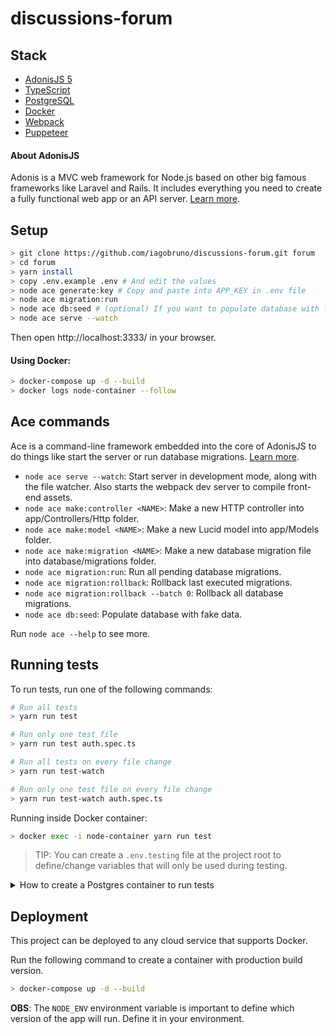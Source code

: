 # discussions-forum

## Stack

- [AdonisJS 5](https://adonisjs.com/)
- [TypeScript](https://www.typescriptlang.org/)
- [PostgreSQL](https://www.postgresql.org/)
- [Docker](https://www.docker.com/)
- [Webpack](https://webpack.js.org/)
- [Puppeteer](https://pptr.dev/)

#### About AdonisJS

Adonis is a MVC web framework for Node.js based on other big famous frameworks like Laravel and Rails. It includes everything you need to create a fully functional web app or an API server. [Learn more](https://adonisjs.com/).

## Setup

```bash
> git clone https://github.com/iagobruno/discussions-forum.git forum
> cd forum
> yarn install
> copy .env.example .env # And edit the values
> node ace generate:key # Copy and paste into APP_KEY in .env file
> node ace migration:run
> node ace db:seed # (optional) If you want to populate database with fake data.
> node ace serve --watch
```

Then open http://localhost:3333/ in your browser.

#### Using Docker:

```bash
> docker-compose up -d --build
> docker logs node-container --follow
```

## Ace commands

Ace is a command-line framework embedded into the core of AdonisJS to do things like start the server or run database migrations. [Learn more](https://docs.adonisjs.com/guides/ace-commandline).

- `node ace serve --watch`: Start server in development mode, along with the file watcher. Also starts the webpack dev server to compile front-end assets.
- `node ace make:controller <NAME>`: Make a new HTTP controller into app/Controllers/Http folder.
- `node ace make:model <NAME>`: Make a new Lucid model into app/Models folder.
- `node ace make:migration <NAME>`: Make a new database migration file into database/migrations folder.
- `node ace migration:run`: Run all pending database migrations.
- `node ace migration:rollback`: Rollback last executed migrations.
- `node ace migration:rollback --batch 0`: Rollback all database migrations.
- `node ace db:seed`: Populate database with fake data.

Run `node ace --help` to see more.

## Running tests

To run tests, run one of the following commands:

```bash
# Run all tests
> yarn run test

# Run only one test file
> yarn run test auth.spec.ts

# Run all tests on every file change
> yarn run test-watch

# Run only one test file on every file change
> yarn run test-watch auth.spec.ts
```

Running inside Docker container:

```bash
> docker exec -i node-container yarn run test
```

> TIP: You can create a `.env.testing` file at the project root to define/change variables that will only be used during testing.

<details>
  <summary>How to create a Postgres container to run tests</summary>

  ```bash
  # Create a postgres container
  > docker run -d --name postgres-container -p 6789:5432 -e POSTGRES_PASSWORD=1234 postgres:13-alpine
  # Create a docker netwotk
  > docker network create pg-network
  # Connect the containers to allow node-container access postgres-container
  > docker network connect pg-network node-container && docker network connect pg-network postgres-container
  ```

  Then create/change the .env.testing file with these values:

  ```env
  NODE_ENV=testing

  DB_CONNECTION=pg
  PG_HOST=postgres-container
  PG_PORT=5432
  PG_USER=postgres
  PG_PASSWORD=1234
  PG_DB_NAME=postgres
  ```
</details>

## Deployment

This project can be deployed to any cloud service that supports Docker.

Run the following command to create a container with production build version.

```bash
> docker-compose up -d --build
```

**OBS**: The `NODE_ENV` environment variable is important to define which version of the app will run. Define it in your environment.
